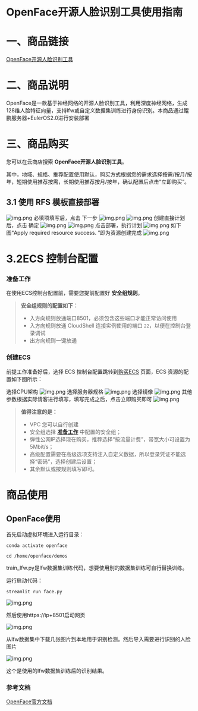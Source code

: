 # OpenFace开源人脸识别工具使用指南



# 一、商品链接



[OpenFace开源人脸识别工具](https://marketplace.huaweicloud.com/hidden/contents/9d0d496c-0205-4fc0-99ae-e05cf4d5fa19#productid=OFFI1151327957189582848)

# 二、商品说明



OpenFace是一款基于神经网络的开源人脸识别工具，利用深度神经网络，生成128维人脸特征向量，支持lfw或自定义数据集训练进行身份识别。本商品通过鲲鹏服务器+EulerOS2.0进行安装部署

# 三、商品购买



您可以在云商店搜索 **OpenFace开源人脸识别工具**。

其中，地域、规格、推荐配置使用默认，购买方式根据您的需求选择按需/按月/按年，短期使用推荐按需，长期使用推荐按月/按年，确认配置后点击“立即购买”。

## 3.1 使用 RFS 模板直接部署



![img.png](images/img1.png) 
必填项填写后，点击 下一步
![img.png](images/img2.png)
![img.png](images/img3.png)
创建直接计划后，点击 确定
![img.png](images/img4.png)
![img.png](images/img5.png)
点击部署，执行计划
![img.png](images/img6.png)
如下图“Apply required resource success. ”即为资源创建完成
![img.png](images/img7.png)

# 3.2ECS 控制台配置



### 准备工作



在使用ECS控制台配置前，需要您提前配置好 **安全组规则**。

> **安全组规则的配置如下：**
>
> - 入方向规则放通端口8501，必须包含这些端口才能正常访问使用
> - 入方向规则放通 CloudShell 连接实例使用的端口 `22`，以便在控制台登录调试
> - 出方向规则一键放通

### 创建ECS



前提工作准备好后，选择 ECS 控制台配置跳转到[购买ECS](https://support.huaweicloud.com/qs-ecs/ecs_01_0103.html) 页面，ECS 资源的配置如下图所示：

选择CPU架构 
![img.png](images/img8.png)
选择服务器规格 ![img.png](images/img9.png)
选择镜像 ![img.png](images/img10.png)
其他参数根据实际请客进行填写，填写完成之后，点击立即购买即可 
![img.png](images/img11.png)

> **值得注意的是：**
>
> - VPC 您可以自行创建
> - 安全组选择 [**准备工作**](#准备工作) 中配置的安全组；
> - 弹性公网IP选择现在购买，推荐选择“按流量计费”，带宽大小可设置为5Mbit/s；
> - 高级配置需要在高级选项支持注入自定义数据，所以登录凭证不能选择“密码”，选择创建后设置；
> - 其余默认或按规则填写即可。

# 商品使用



## OpenFace使用



首先启动虚拟环境进入运行目录：
```
conda activate openface 

cd /home/openface/demos
```
train_lfw.py是lfw数据集训练代码，想要使用别的数据集训练可自行替换训练。

运行启动代码：
```
streamlit run face.py
```
![img.png](images/img_2.png)

然后使用https://ip+8501启动网页

![img.png](images/img_3.png)

从lfw数据集中下载几张图片到本地用于识别检测。然后导入需要进行识别的人脸图片

![img.png](images/img_4.png)

这个是使用的lfw数据集训练后的识别结果。

### 参考文档



[OpenFace官方文档](https://github.com/cmusatyalab/openface)
